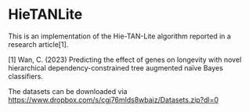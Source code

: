 # HieTANLite

This is an implementation of the Hie-TAN-Lite algorithm reported in a research article[1].

[1] Wan, C. (2023) Predicting the effect of genes on longevity with novel hierarchical dependency-constrained tree augmented naïve Bayes classifiers.

The datasets can be downloaded via https://www.dropbox.com/s/cgj76mlds8wbaiz/Datasets.zip?dl=0
